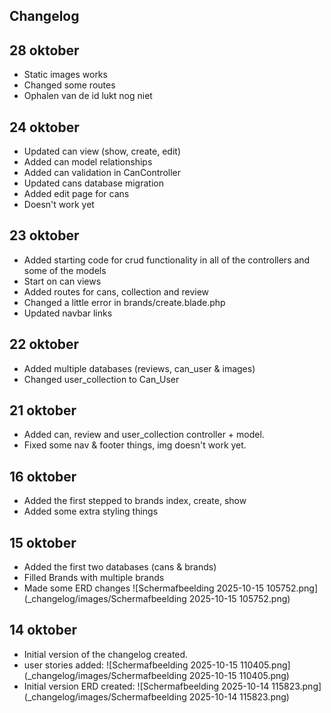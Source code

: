 ## Changelog

## 28 oktober
- Static images works
- Changed some routes
- Ophalen van de id lukt nog niet

## 24 oktober
- Updated can view (show, create, edit)
- Added can model relationships
- Added can validation in CanController
- Updated cans database migration
- Added edit page for cans
- Doesn't work yet

## 23 oktober
- Added starting code for crud functionality in all of the controllers and some of the models
- Start on can views
- Added routes for cans, collection and review
- Changed a little error in brands/create.blade.php
- Updated navbar links

## 22 oktober
- Added multiple databases (reviews, can_user & images)
- Changed user_collection to Can_User

## 21 oktober
- Added can, review and user_collection controller + model.
- Fixed some nav & footer things, img doesn't work yet.

## 16 oktober
- Added the first stepped to brands index, create, show
- Added some extra styling things

## 15 oktober
- Added the first two databases (cans & brands)
- Filled Brands with multiple brands
- Made some ERD changes
  ![Schermafbeelding 2025-10-15 105752.png](_changelog/images/Schermafbeelding 2025-10-15 105752.png)


## 14 oktober
- Initial version of the changelog created.
- user stories added:
  ![Schermafbeelding 2025-10-15 110405.png](_changelog/images/Schermafbeelding 2025-10-15 110405.png)
- Initial version ERD created:
  ![Schermafbeelding 2025-10-14 115823.png](_changelog/images/Schermafbeelding 2025-10-14 115823.png)
